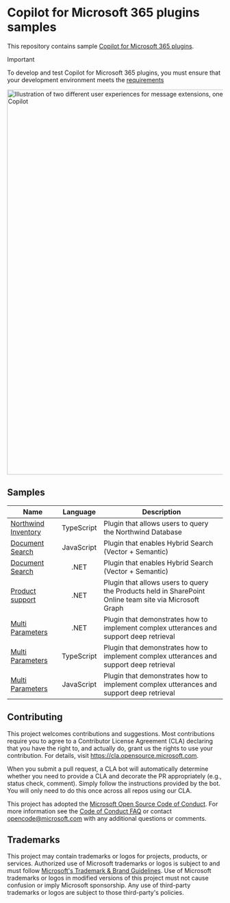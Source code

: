 # Copilot for Microsoft 365 plugins samples

This repository contains sample [Copilot for Microsoft 365 plugins](https://learn.microsoft.com/en-us/microsoft-365-copilot/extensibility/overview-message-extension-bot).

> [!IMPORTANT]  
> To develop and test Copilot for Microsoft 365 plugins, you must ensure that your development environment meets the [requirements](https://learn.microsoft.com/microsoft-365-copilot/extensibility/prerequisites)

<p style="align:center"><img src="https://learn.microsoft.com/microsoft-365-copilot/extensibility/assets/images/message-extensions-ux.png" alt="Illustration of two different user experiences for message extensions, one way is to invoke from Teams client and another is with Copilot" width="900" /></p>

## Samples

| Name    | Language | Description
| -------- | :-------: | ------- |
| [Northwind Inventory](./samples/msgext-northwind-inventory-ts)  | TypeScript | Plugin that allows users to query the Northwind Database |
| [Document Search](./samples/msgext-doc-search-js) | JavaScript | Plugin that enables Hybrid Search (Vector + Semantic) |
| [Document Search](./samples/msgext-doc-search-csharp) | .NET | Plugin that enables Hybrid Search (Vector + Semantic) |
| [Product support](./samples/msgext-product-support-sso-csharp) | .NET | Plugin that allows users to query the Products held in SharePoint Online team site via Microsoft Graph |
| [Multi Parameters](./samples/msgext-multiparam-csharp)  | .NET | Plugin that demonstrates how to implement complex utterances and support deep retrieval |
| [Multi Parameters](./samples/msgext-multiparam-ts)  | TypeScript | Plugin that demonstrates how to implement complex utterances and support deep retrieval |
| [Multi Parameters](./samples/msgext-multiparam-js)  | JavaScript | Plugin that demonstrates how to implement complex utterances and support deep retrieval |

## Contributing

This project welcomes contributions and suggestions.  Most contributions require you to agree to a
Contributor License Agreement (CLA) declaring that you have the right to, and actually do, grant us
the rights to use your contribution. For details, visit https://cla.opensource.microsoft.com.

When you submit a pull request, a CLA bot will automatically determine whether you need to provide
a CLA and decorate the PR appropriately (e.g., status check, comment). Simply follow the instructions
provided by the bot. You will only need to do this once across all repos using our CLA.

This project has adopted the [Microsoft Open Source Code of Conduct](https://opensource.microsoft.com/codeofconduct/).
For more information see the [Code of Conduct FAQ](https://opensource.microsoft.com/codeofconduct/faq/) or
contact [opencode@microsoft.com](mailto:opencode@microsoft.com) with any additional questions or comments.

## Trademarks

This project may contain trademarks or logos for projects, products, or services. Authorized use of Microsoft 
trademarks or logos is subject to and must follow 
[Microsoft's Trademark & Brand Guidelines](https://www.microsoft.com/en-us/legal/intellectualproperty/trademarks/usage/general).
Use of Microsoft trademarks or logos in modified versions of this project must not cause confusion or imply Microsoft sponsorship.
Any use of third-party trademarks or logos are subject to those third-party's policies.
